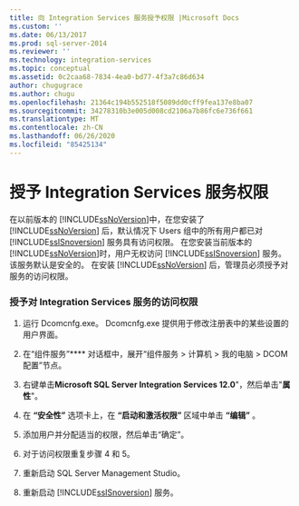 ```yaml
---
title: 向 Integration Services 服务授予权限 |Microsoft Docs
ms.custom: ''
ms.date: 06/13/2017
ms.prod: sql-server-2014
ms.reviewer: ''
ms.technology: integration-services
ms.topic: conceptual
ms.assetid: 0c2caa68-7834-4ea0-bd77-4f3a7c86d634
author: chugugrace
ms.author: chugu
ms.openlocfilehash: 21364c194b552518f5089dd0cff9fea137e8ba07
ms.sourcegitcommit: 34278310b3e005d008cd2106a7b86fc6e736f661
ms.translationtype: MT
ms.contentlocale: zh-CN
ms.lasthandoff: 06/26/2020
ms.locfileid: "85425134"
---
```

# <a name="grant-permissions-to-integration-services-service"></a>授予 Integration Services 服务权限
  在以前版本的 [!INCLUDE[ssNoVersion](../includes/ssnoversion-md.md)]中，在您安装了 [!INCLUDE[ssNoVersion](../includes/ssnoversion-md.md)] 后，默认情况下 Users 组中的所有用户都已对 [!INCLUDE[ssISnoversion](../includes/ssisnoversion-md.md)] 服务具有访问权限。 在您安装当前版本的 [!INCLUDE[ssNoVersion](../includes/ssnoversion-md.md)]时，用户无权访问 [!INCLUDE[ssISnoversion](../includes/ssisnoversion-md.md)] 服务。 该服务默认是安全的。 在安装 [!INCLUDE[ssNoVersion](../includes/ssnoversion-md.md)] 后，管理员必须授予对服务的访问权限。  
  
### <a name="to-grant-access-to-the-integration-services-service"></a>授予对 Integration Services 服务的访问权限  
  
1.  运行 Dcomcnfg.exe。 Dcomcnfg.exe 提供用于修改注册表中的某些设置的用户界面。  
  
2.  在“组件服务”**** 对话框中，展开“组件服务 > 计算机 > 我的电脑 > DCOM 配置”节点。  
  
3.  右键单击**Microsoft SQL Server Integration Services 12.0**"，然后单击"**属性**"。  
  
4.  在 **“安全性”** 选项卡上，在 **“启动和激活权限”** 区域中单击 **“编辑”** 。  
  
5.  添加用户并分配适当的权限，然后单击“确定”。  
  
6.  对于访问权限重复步骤 4 和 5。  
  
7.  重新启动 SQL Server Management Studio。  
  
8.  重新启动 [!INCLUDE[ssISnoversion](../includes/ssisnoversion-md.md)] 服务。  
  
  
